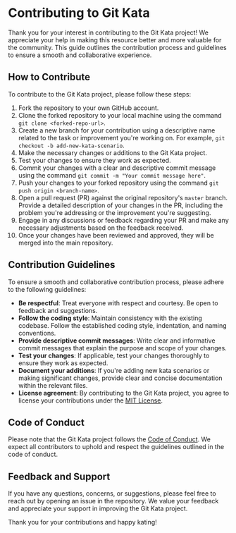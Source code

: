 # Contributing to Git Kata

Thank you for your interest in contributing to the Git Kata project! We appreciate your help in making this resource better and more valuable for the community. This guide outlines the contribution process and guidelines to ensure a smooth and collaborative experience.

## How to Contribute

To contribute to the Git Kata project, please follow these steps:

1. Fork the repository to your own GitHub account.
2. Clone the forked repository to your local machine using the command `git clone <forked-repo-url>`.
3. Create a new branch for your contribution using a descriptive name related to the task or improvement you're working on. For example, `git checkout -b add-new-kata-scenario`.
4. Make the necessary changes or additions to the Git Kata project.
5. Test your changes to ensure they work as expected.
6. Commit your changes with a clear and descriptive commit message using the command `git commit -m "Your commit message here"`.
7. Push your changes to your forked repository using the command `git push origin <branch-name>`.
8. Open a pull request (PR) against the original repository's `master` branch. Provide a detailed description of your changes in the PR, including the problem you're addressing or the improvement you're suggesting.
9. Engage in any discussions or feedback regarding your PR and make any necessary adjustments based on the feedback received.
10. Once your changes have been reviewed and approved, they will be merged into the main repository.

## Contribution Guidelines

To ensure a smooth and collaborative contribution process, please adhere to the following guidelines:

- **Be respectful**: Treat everyone with respect and courtesy. Be open to feedback and suggestions.
- **Follow the coding style**: Maintain consistency with the existing codebase. Follow the established coding style, indentation, and naming conventions.
- **Provide descriptive commit messages**: Write clear and informative commit messages that explain the purpose and scope of your changes.
- **Test your changes**: If applicable, test your changes thoroughly to ensure they work as expected.
- **Document your additions**: If you're adding new kata scenarios or making significant changes, provide clear and concise documentation within the relevant files.
- **License agreement**: By contributing to the Git Kata project, you agree to license your contributions under the [MIT License](LICENSE).

## Code of Conduct

Please note that the Git Kata project follows the [Code of Conduct](CODE-OF-CONDUCT.md). We expect all contributors to uphold and respect the guidelines outlined in the code of conduct.

## Feedback and Support

If you have any questions, concerns, or suggestions, please feel free to reach out by opening an issue in the repository. We value your feedback and appreciate your support in improving the Git Kata project.

Thank you for your contributions and happy kating!
